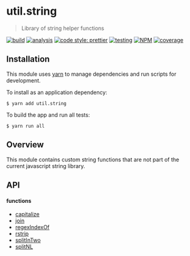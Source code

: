 # util.string

> Library of string helper functions

[![build](https://circleci.com/gh/jmquigley/util.string/tree/master.svg?style=shield)](https://circleci.com/gh/jmquigley/util.string/tree/master)
[![analysis](https://img.shields.io/badge/analysis-tslint-9cf.svg)](https://palantir.github.io/tslint/)
[![code style: prettier](https://img.shields.io/badge/code_style-prettier-ff69b4.svg?style=flat-square)](https://github.com/prettier/prettier)
[![testing](https://img.shields.io/badge/testing-jest-blue.svg)](https://facebook.github.io/jest/)
[![NPM](https://img.shields.io/npm/v/util.string.svg)](https://www.npmjs.com/package/util.string)
[![coverage](https://coveralls.io/repos/github/jmquigley/util.string/badge.svg?branch=master)](https://coveralls.io/github/jmquigley/util.string?branch=master)


## Installation

This module uses [yarn](https://yarnpkg.com/en/) to manage dependencies and run scripts for development.

To install as an application dependency:
```
$ yarn add util.string
```

To build the app and run all tests:
```
$ yarn run all
```


## Overview
This module contains custom string functions that are not part of the current javascript string library.


## API

#### functions

- [capitalize](docs/index.md#capitalize)
- [join](docs/index.md#join)
- [regexIndexOf](docs/index.md#regexIndexOf)
- [rstrip](docs/index.md#rstrip)
- [splitInTwo](docs/index.md#splitInTwo)
- [splitNL](docs/index.md#translateHTML)
